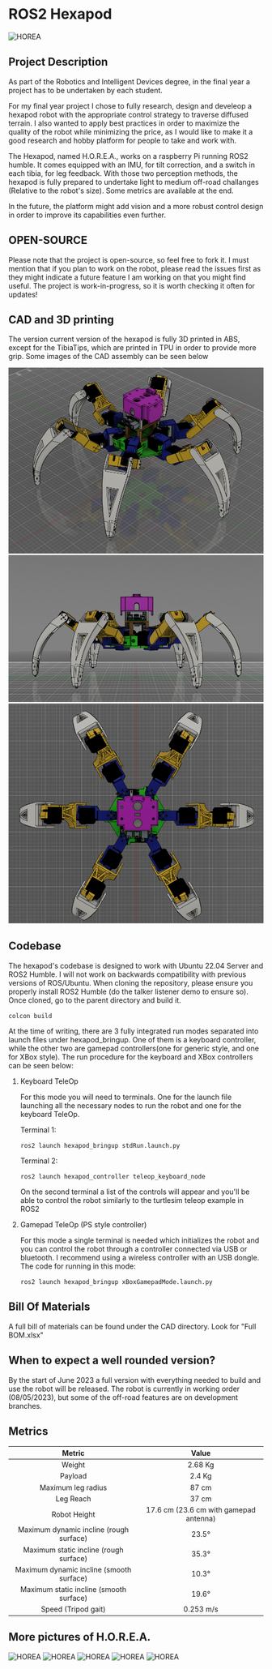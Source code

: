 # ROS2 Hexapod
![HOREA](CAD/H.O.R.E.A.1.png?raw=true "HOREA")
## Project Description

As part of the Robotics and Intelligent Devices degree, in the final year a project has to be undertaken by each student.

For my final year project I chose to fully research, design and develeop a hexapod robot with the appropriate control strategy to traverse diffused terrain. I also wanted to apply best practices in order to maximize the quality of the robot while minimizing the price, as I would like to make it a good research and hobby platform for people to take and work with.

The Hexapod, named H.O.R.E.A., works on a raspberry Pi running ROS2 humble. It comes equipped with an IMU, for tilt correction, and a switch in each tibia, for leg feedback. With those two perception methods, the hexapod is fully prepared to undertake light to medium off-road challanges (Relative to the robot's size). Some metrics are available at the end.

In the future, the platform might add vision and a more robust control design in order to improve its capabilities even further.

## OPEN-SOURCE

Please note that the project is open-source, so feel free to fork it. I must mention that if you plan to work on the robot, please read the issues first as they might indicate a future feature I am working on that you might find useful. The project is work-in-progress, so it is worth checking it often for updates!

## CAD and 3D printing

The version current version of the hexapod is fully 3D printed in ABS, except for the TibiaTips, which are printed in TPU in order to provide more grip. Some images of the CAD assembly can be seen below

![CAD of Robot](CAD/side_view.png?raw=true "Hexapod Assembly")
![CAD of Robot](CAD/front_view.png?raw=true "Hexapod Assembly")
![CAD of Robot](CAD/top_view.png?raw=true "Hexapod Assembly")

## Codebase

The hexapod's codebase is designed to work with Ubuntu 22.04 Server and ROS2 Humble. I will not work on backwards compatibility with previous versions of ROS/Ubuntu. When cloning the repository, please ensure you properly install ROS2 Humble (do the talker listener demo to ensure so). Once cloned, go to the parent directory and build it.

```
colcon build
```

At the time of writing, there are 3 fully integrated run modes separated into launch files under hexapod_bringup. One of them is a keyboard controller, while the other two are gamepad controllers(one for generic style, and one for XBox style). The run procedure for the keyboard and XBox controllers can be seen below:

1. Keyboard TeleOp

    For this mode you will need to terminals. One for the launch file launching all the necessary nodes to run the robot and one for the keyboard TeleOp.

    Terminal 1:
    ```
    ros2 launch hexapod_bringup stdRun.launch.py
    ```
    Terminal 2:
    ```
    ros2 launch hexapod_controller teleop_keyboard_node
    ```

    On the second terminal a list of the controls will appear and you'll be able to control the robot similarly to the turtlesim teleop example in ROS2

2. Gamepad TeleOp (PS style controller)

    For this mode a single terminal is needed which initializes the robot and you can control the robot through a controller connected via USB or bluetooth. I recommend using a wireless controller with an USB dongle. The code for running in this mode:

    ```
    ros2 launch hexapod_bringup xBoxGamepadMode.launch.py
    ```

## Bill Of Materials

A full bill of materials can be found under the CAD directory. Look for "Full BOM.xlsx"

## When to expect a well rounded version?

By the start of June 2023 a full version with everything needed to build and use the robot will be released. The robot is currently in working order (08/05/2023), but some of the off-road features are on development branches. 

## Metrics

| Metric | Value |
| :---: | :---:|
|Weight | 2.68 Kg |
|Payload | 2.4 Kg |
|Maximum leg radius | 87 cm |
|Leg Reach | 37 cm |
|Robot Height | 17.6 cm (23.6 cm with  gamepad antenna) |
|Maximum dynamic incline (rough surface) | 23.5° |
|Maximum static incline (rough surface) | 35.3° |
|Maximum dynamic incline (smooth surface) | 10.3° |
|Maximum static incline (smooth surface) | 19.6° |
|Speed (Tripod gait) | 0.253 m/s |


## More pictures of H.O.R.E.A.

![HOREA](CAD/1.png?raw=true "HOREA")
![HOREA](CAD/2.png?raw=true "HOREA")
![HOREA](CAD/3.png?raw=true "HOREA")
![HOREA](CAD/5.png?raw=true "HOREA")
![HOREA](CAD/4.png?raw=true "HOREA")